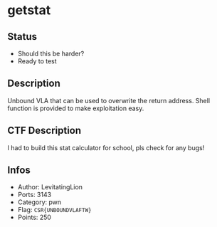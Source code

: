 # getstat

## Status

- Should this be harder?
- Ready to test

## Description

Unbound VLA that can be used to overwrite the return address. Shell function is provided to make
exploitation easy.

## CTF Description

I had to build this stat calculator for school, pls check for any bugs!

## Infos

- Author: LevitatingLion
- Ports: 3143
- Category: pwn
- Flag: `CSR{UNBOUNDVLAFTW}`
- Points: 250
